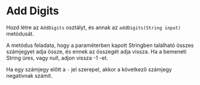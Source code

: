 # Add Digits

Hozd létre az `AddDigits` osztályt, és annak az `addDigits(String input)` metódusát.

A metódus feladata, hogy a paraméterben kapott Stringben található összes számjegyet adja össze, és ennek az összegét
adja vissza. Ha a bemeneti String üres, vagy null, adjon vissza -1 -et.

Ha egy számjegy előtt a `-` jel szerepel, akkor a következő számjegy negatívnak számít.
